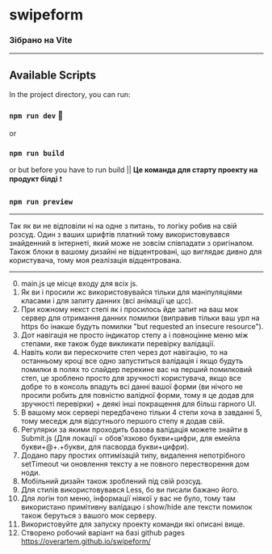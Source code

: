 # swipeform

### Зібрано на Vite
------------------
## Available Scripts

In the project directory, you can run:

### `npm run dev` :tada:
or
### `npm run build`
or but before you have to run build || **Це команда для старту проекту на продукт білді** :exclamation:

### `npm run preview` 

------------

Так як ви не відповіли ні на одне з питань, то логіку робив на свій розсуд.
Один з ваших шрифтів платний тому використовувався знайденний в інтернеті, який може не зовсім співпадати з оригіналом.
Також блоки в вашому дизайні не відцентровані, що виглядає дивно для користувача, тому моя реалізація відцентрована.

------------
0. main.js це місце входу для всіх js.
1. Як ви і просили жс використовувайся тільки для маніпуляціями класами і для запиту данних (всі анімації це цсс).
2. При кожному некст степі як і просилось йде запит на ваш мок сервер для отримання данних помилки (виправив тільки ваш урл на https бо інакше будуть помилки "but requested an insecure resource").
3. Дот навігація не просто індикатор степу а і повноцінне меню між степами, яке також буде викликати перевірку валідації.
4. Навіть коли ви перескочите степ через дот навігацію, то на останньому кроці все одно запуститься валідація і якщо будуть помилки в полях то слайдер перекине вас на перший помилковий степ, це зроблено просто для зручності користувача, якщо все добре то в консоль впадуть всі данні вашої форми (ви нічого не просили робить для повністю валідної форми, тому я це додав для зручності перевірки) + деякі інші покращення для більш гарного UI.
5. В вашому мок сервері передбачено тільки 4 степи хоча в завданні 5, тому меседж для відсутнього першого степу я додав свій.
6. Регулярки за якими проходить базова валідація можете знайти в Submit.js (Для локації = обов'язково букви+цифри, для емейла букви+@+.+букви, для пасворда букви+цифри).
7. Додано пару простих оптимізацій типу, видалення непотрібного setTimeout чи оновлення тексту а не повного перестворення дом ноди.
8. Мобільний дизайн також зроблений під свій розсуд.
9. Для стилів використовувався Less, бо ви писали бажано його.
10. Для логін топ меню, інформації ніякої у вас не було, тому там використано примітивну валідацю і show/hide але тексти помилок також беруться з вашого мок серверу.
10. Використовуйте для запуску проекту команди які описані вище.
11. Створено робочий варіант на базі github pages https://overartem.github.io/swipeform/
